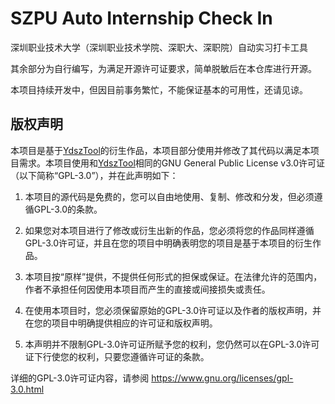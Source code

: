 # SZPU Auto Internship Check In
深圳职业技术大学（深圳职业技术学院、深职大、深职院）自动实习打卡工具

其余部分为自行编写，为满足开源许可证要求，简单脱敏后在本仓库进行开源。

本项目持续开发中，但因目前事务繁忙，不能保证基本的可用性，还请见谅。

## 版权声明

本项目是基于[YdszTool](https://github.com/Tongrens/YdszTool)的衍生作品，本项目部分使用并修改了其代码以满足本项目需求。本项目使用和[YdszTool](https://github.com/Tongrens/YdszTool)相同的GNU General Public License v3.0许可证（以下简称“GPL-3.0”），并在此声明如下：

1. 本项目的源代码是免费的，您可以自由地使用、复制、修改和分发，但必须遵循GPL-3.0的条款。

2. 如果您对本项目进行了修改或衍生出新的作品，您必须将您的作品同样遵循GPL-3.0许可证，并且在您的项目中明确表明您的项目是基于本项目的衍生作品。

3. 本项目按“原样”提供，不提供任何形式的担保或保证。在法律允许的范围内，作者不承担任何因使用本项目而产生的直接或间接损失或责任。

4. 在使用本项目时，您必须保留原始的GPL-3.0许可证以及作者的版权声明，并在您的项目中明确提供相应的许可证和版权声明。

5. 本声明并不限制GPL-3.0许可证所赋予您的权利，您仍然可以在GPL-3.0许可证下行使您的权利，只要您遵循许可证的条款。

详细的GPL-3.0许可证内容，请参阅 https://www.gnu.org/licenses/gpl-3.0.html

